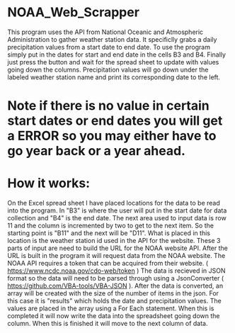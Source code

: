 # NOAA_Web_Scrapper
This program uses the API from National Oceanic and Atmospheric Administration to gather weather station data.  It specificlly grabs a daily precipitation values from a  start date to end date. To use the program simply put in the dates for start and end date in the cells B3 and B4. Finally just press the button and wait for the spread sheet to update with values going down the columns.  Precipitation values will go down under the labeled weather station name and print its corresponding date to the left. 

# Note if there is no value in certain start dates or end dates you will get a ERROR so you may either have to go year back or a year ahead. 

# How it works:
On the Excel spread sheet I have placed locations for the data to be read into the program.  In "B3" is where the user will put in the start date for data collection and "B4" is the end date.  The next area used to input data is row 11 and the column is incremented by two to get to the next item. So the starting point is "B11" and the next will be "D11".  What is placed in this location is the weather station id used in the API for the website.  These 3 parts of input are need to build the URL for the NOAA website API. After the URL is built in the program it will request data from the NOAA website.  The NOAA API requires a token that can be acquired from their website.  ( https://www.ncdc.noaa.gov/cdo-web/token ) The data is recieved in JSON format so the data will need to be parsed through using a JsonConverter ( https://github.com/VBA-tools/VBA-JSON ). After the data is converted, an array will be created with the size of the number of items in the json. For this case it is "results" which holds the date and precipitation values. The values are placed in the array using a For Each statement.  When this is completed it will now write the data into the spreadsheet going down the column.  When this is finished it will move to the next column of data.
